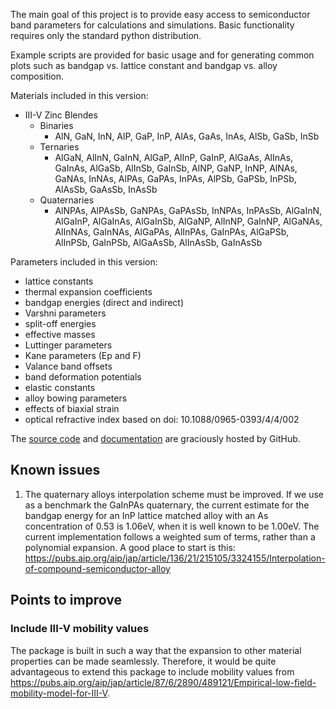 The main goal of this project is to provide easy access to semiconductor
band parameters for calculations and simulations. Basic functionality
requires only the standard python distribution.

Example scripts are provided for basic usage and for generating common
plots such as bandgap vs. lattice constant and bandgap vs. alloy
composition.

Materials included in this version:
- III-V Zinc Blendes
    - Binaries
        - AlN, GaN, InN,
          AlP, GaP, InP,
          AlAs, GaAs, InAs,
          AlSb, GaSb, InSb
    - Ternaries
        - AlGaN, AlInN, GaInN,
          AlGaP, AlInP, GaInP,
          AlGaAs, AlInAs, GaInAs,
          AlGaSb, AlInSb, GaInSb,
          AlNP, GaNP, InNP,
          AlNAs, GaNAs, InNAs,
          AlPAs, GaPAs, InPAs,
          AlPSb, GaPSb, InPSb,
          AlAsSb, GaAsSb, InAsSb
    - Quaternaries
        - AlNPAs, AlPAsSb,
          GaNPAs, GaPAsSb,
          InNPAs, InPAsSb,
          AlGaInN, AlGaInP, AlGaInAs, AlGaInSb,
          AlGaNP, AlInNP, GaInNP,
          AlGaNAs, AlInNAs, GaInNAs,
          AlGaPAs, AlInPAs, GaInPAs,
          AlGaPSb, AlInPSb, GaInPSb,
          AlGaAsSb, AlInAsSb, GaInAsSb

Parameters included in this version:
- lattice constants
- thermal expansion coefficients
- bandgap energies (direct and indirect)
- Varshni parameters
- split-off energies
- effective masses
- Luttinger parameters
- Kane parameters (Ep and F)
- Valance band offsets
- band deformation potentials
- elastic constants
- alloy bowing parameters
- effects of biaxial strain
- optical refractive index based on doi: 10.1088/0965-0393/4/4/002

The [source code](http://github.com/scott-maddox/openbandparams) and [documentation](http://scott-maddox.github.io/openbandparams) are graciously hosted by GitHub.

## Known issues

1. The quaternary alloys interpolation scheme must be improved. If we use as a benchmark the GaInPAs quaternary, the current estimate for the bandgap energy for an InP lattice matched alloy with an As concentration of 0.53 is 1.06eV, when it is well known to be 1.00eV. The current implementation follows a weighted sum of terms, rather than a polynomial expansion. A good place to start is this: https://pubs.aip.org/aip/jap/article/136/21/215105/3324155/Interpolation-of-compound-semiconductor-alloy

## Points to improve

### Include III-V mobility values

The package is built in such a way that the expansion to other material properties can be made seamlessly. Therefore, it would be quite advantageous to extend this package to include mobility values from https://pubs.aip.org/aip/jap/article/87/6/2890/489121/Empirical-low-field-mobility-model-for-III-V.